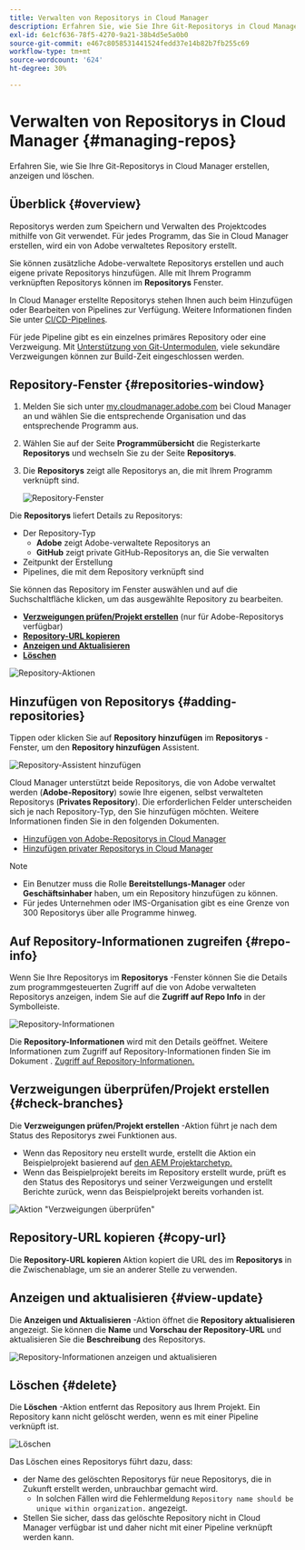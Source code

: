 ```yaml
---
title: Verwalten von Repositorys in Cloud Manager
description: Erfahren Sie, wie Sie Ihre Git-Repositorys in Cloud Manager erstellen, anzeigen und löschen.
exl-id: 6e1cf636-78f5-4270-9a21-38b4d5e5a0b0
source-git-commit: e467c8058531441524fedd37e14b82b7fb255c69
workflow-type: tm+mt
source-wordcount: '624'
ht-degree: 30%

---
```



# Verwalten von Repositorys in Cloud Manager {#managing-repos}

Erfahren Sie, wie Sie Ihre Git-Repositorys in Cloud Manager erstellen, anzeigen und löschen.

## Überblick {#overview}

Repositorys werden zum Speichern und Verwalten des Projektcodes mithilfe von Git verwendet. Für jedes Programm, das Sie in Cloud Manager erstellen, wird ein von Adobe verwaltetes Repository erstellt.

Sie können zusätzliche Adobe-verwaltete Repositorys erstellen und auch eigene private Repositorys hinzufügen. Alle mit Ihrem Programm verknüpften Repositorys können im **Repositorys** Fenster.

In Cloud Manager erstellte Repositorys stehen Ihnen auch beim Hinzufügen oder Bearbeiten von Pipelines zur Verfügung. Weitere Informationen finden Sie unter [CI/CD-Pipelines](/help/implementing/cloud-manager/configuring-pipelines/introduction-ci-cd-pipelines.md).

Für jede Pipeline gibt es ein einzelnes primäres Repository oder eine Verzweigung. Mit [Unterstützung von Git-Untermodulen,](git-submodules.md) viele sekundäre Verzweigungen können zur Build-Zeit eingeschlossen werden.

## Repository-Fenster {#repositories-window}

1. Melden Sie sich unter [my.cloudmanager.adobe.com](https://my.cloudmanager.adobe.com/) bei Cloud Manager an und wählen Sie die entsprechende Organisation und das entsprechende Programm aus.

1. Wählen Sie auf der Seite **Programmübersicht** die Registerkarte **Repositorys** und wechseln Sie zu der Seite **Repositorys**.

1. Die **Repositorys** zeigt alle Repositorys an, die mit Ihrem Programm verknüpft sind.

   ![Repository-Fenster](assets/repositories.png)

Die **Repositorys** liefert Details zu Repositorys:

* Der Repository-Typ
   * **Adobe** zeigt Adobe-verwaltete Repositorys an
   * **GitHub** zeigt private GitHub-Repositorys an, die Sie verwalten
* Zeitpunkt der Erstellung
* Pipelines, die mit dem Repository verknüpft sind

Sie können das Repository im Fenster auswählen und auf die Suchschaltfläche klicken, um das ausgewählte Repository zu bearbeiten.

* **[Verzweigungen prüfen/Projekt erstellen](#check-branches)** (nur für Adobe-Repositorys verfügbar)
* **[Repository-URL kopieren](#copy-url)**
* **[Anzeigen und Aktualisieren](#view-update)**
* **[Löschen](#delete)**

![Repository-Aktionen](assets/repository-actions.png)

## Hinzufügen von Repositorys {#adding-repositories}

Tippen oder klicken Sie auf **Repository hinzufügen** im **Repositorys** -Fenster, um den **Repository hinzufügen** Assistent.

![Repository-Assistent hinzufügen](assets/add-repository-wizard.png)

Cloud Manager unterstützt beide Repositorys, die von Adobe verwaltet werden (**Adobe-Repository**) sowie Ihre eigenen, selbst verwalteten Repositorys (**Privates Repository**). Die erforderlichen Felder unterscheiden sich je nach Repository-Typ, den Sie hinzufügen möchten. Weitere Informationen finden Sie in den folgenden Dokumenten.

* [Hinzufügen von Adobe-Repositorys in Cloud Manager](adobe-repositories.md)
* [Hinzufügen privater Repositorys in Cloud Manager](private-repositories.md)

>[!NOTE]
>
>* Ein Benutzer muss die Rolle **Bereitstellungs-Manager** oder **Geschäftsinhaber** haben, um ein Repository hinzufügen zu können.
>* Für jedes Unternehmen oder IMS-Organisation gibt es eine Grenze von 300 Repositorys über alle Programme hinweg.

## Auf Repository-Informationen zugreifen {#repo-info}

Wenn Sie Ihre Repositorys im **Repositorys** -Fenster können Sie die Details zum programmgesteuerten Zugriff auf die von Adobe verwalteten Repositorys anzeigen, indem Sie auf die **Zugriff auf Repo Info** in der Symbolleiste.

![Repository-Informationen](assets/repo-info.png)

Die **Repository-Informationen** wird mit den Details geöffnet. Weitere Informationen zum Zugriff auf Repository-Informationen finden Sie im Dokument . [Zugriff auf Repository-Informationen.](accessing-repos.md)

## Verzweigungen überprüfen/Projekt erstellen {#check-branches}

Die **Verzweigungen prüfen/Projekt erstellen** -Aktion führt je nach dem Status des Repositorys zwei Funktionen aus.

* Wenn das Repository neu erstellt wurde, erstellt die Aktion ein Beispielprojekt basierend auf [den AEM Projektarchetyp.](https://experienceleague.adobe.com/de/docs/experience-manager-core-components/using/developing/archetype/overview)
* Wenn das Beispielprojekt bereits im Repository erstellt wurde, prüft es den Status des Repositorys und seiner Verzweigungen und erstellt Berichte zurück, wenn das Beispielprojekt bereits vorhanden ist.

![Aktion &quot;Verzweigungen überprüfen&quot;](assets/check-branches.png)

## Repository-URL kopieren {#copy-url}

Die **Repository-URL kopieren** Aktion kopiert die URL des im **Repositorys** in die Zwischenablage, um sie an anderer Stelle zu verwenden.

## Anzeigen und aktualisieren {#view-update}

Die **Anzeigen und Aktualisieren** -Aktion öffnet die **Repository aktualisieren** angezeigt. Sie können die **Name** und **Vorschau der Repository-URL** und aktualisieren Sie die **Beschreibung** des Repositorys.

![Repository-Informationen anzeigen und aktualisieren](assets/view-update.png)

## Löschen {#delete}

Die **Löschen** -Aktion entfernt das Repository aus Ihrem Projekt. Ein Repository kann nicht gelöscht werden, wenn es mit einer Pipeline verknüpft ist.

![Löschen](assets/delete.png)

Das Löschen eines Repositorys führt dazu, dass:

* der Name des gelöschten Repositorys für neue Repositorys, die in Zukunft erstellt werden, unbrauchbar gemacht wird.
   * In solchen Fällen wird die Fehlermeldung `Repository name should be unique within organization.` angezeigt.
* Stellen Sie sicher, dass das gelöschte Repository nicht in Cloud Manager verfügbar ist und daher nicht mit einer Pipeline verknüpft werden kann.
